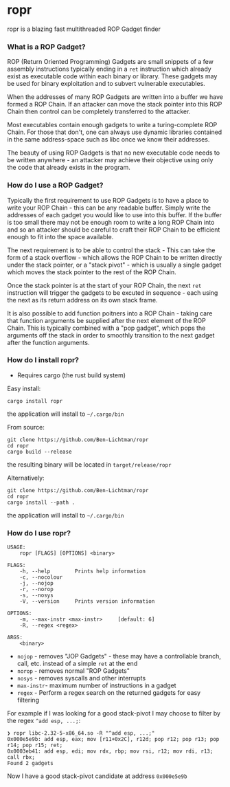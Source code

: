 # ropr

ropr is a blazing fast multithreaded ROP Gadget finder

### What is a ROP Gadget?

ROP (Return Oriented Programming) Gadgets are small snippets of a few assembly instructions typically ending in a `ret` instruction which already exist as executable code within each binary or library. These gadgets may be used for binary exploitation and to subvert vulnerable executables.

When the addresses of many ROP Gadgets are written into a buffer we have formed a ROP Chain. If an attacker can move the stack pointer into this ROP Chain then control can be completely transferred to the attacker.

Most executables contain enough gadgets to write a turing-complete ROP Chain. For those that don't, one can always use dynamic libraries contained in the same address-space such as libc once we know their addresses.

The beauty of using ROP Gadgets is that no new executable code needs to be written anywhere - an attacker may achieve their objective using only the code that already exists in the program.

### How do I use a ROP Gadget?

Typically the first requirement to use ROP Gadgets is to have a place to write your ROP Chain - this can be any readable buffer. Simply write the addresses of each gadget you would like to use into this buffer. If the buffer is too small there may not be enough room to write a long ROP Chain into and so an attacker should be careful to craft their ROP Chain to be efficient enough to fit into the space available.

The next requirement is to be able to control the stack - This can take the form of a stack overflow - which allows the ROP Chain to be written directly under the stack pointer, or a "stack pivot" - which is usually a single gadget which moves the stack pointer to the rest of the ROP Chain.

Once the stack pointer is at the start of your ROP Chain, the next `ret` instruction will trigger the gadgets to be excuted in sequence - each using the next as its return address on its own stack frame.

It is also possible to add function poitners into a ROP Chain - taking care that function arguments be supplied after the next element of the ROP Chain. This is typically combined with a "pop gadget", which pops the arguments off the stack in order to smoothly transition to the next gadget after the function arguments.

### How do I install ropr?

- Requires cargo (the rust build system)

Easy install:
```
cargo install ropr
```
the application will install to `~/.cargo/bin`

From source:
```
git clone https://github.com/Ben-Lichtman/ropr
cd ropr
cargo build --release
```
the resulting binary will be located in `target/release/ropr`

Alternatively:
```
git clone https://github.com/Ben-Lichtman/ropr
cd ropr
cargo install --path .
```
the application will install to `~/.cargo/bin`

### How do I use ropr?

```
USAGE:
    ropr [FLAGS] [OPTIONS] <binary>

FLAGS:
    -h, --help        Prints help information
    -c, --nocolour
    -j, --nojop
    -r, --norop
    -s, --nosys
    -V, --version     Prints version information

OPTIONS:
    -m, --max-instr <max-instr>     [default: 6]
    -R, --regex <regex>

ARGS:
    <binary>
```

- `nojop` - removes "JOP Gadgets" - these may have a controllable branch, call, etc. instead of a simple `ret` at the end
- `norop` - removes normal "ROP Gadgets"
- `nosys` - removes syscalls and other interrupts
- `max-instr`- maximum number of instructions in a gadget
- `regex` - Perform a regex search on the returned gadgets for easy filtering

For example if I was looking for a good stack-pivot I may choose to filter by the regex `^add esp, ...;`:

```
❯ ropr libc-2.32-5-x86_64.so -R "^add esp, ...;"
0x000e5e9b: add esp, eax; mov [r11+0x2C], r12d; pop r12; pop r13; pop r14; pop r15; ret;
0x0003eb41: add esp, edi; mov rdx, rbp; mov rsi, r12; mov rdi, r13; call rbx;
Found 2 gadgets
```

Now I have a good stack-pivot candidate at address `0x000e5e9b`
